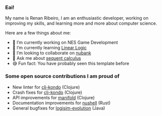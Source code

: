 ### Eai!

My name is Renan Ribeiro, I am an enthusiastic developer, working on improving my skills, and learning more and more about computer science.


Here are a few things about me:

- 🔭 I’m currently working on NES Game Development
- 🌱 I’m currently learning [Linear Logic](https://en.wikipedia.org/wiki/Linear_logic)
- 👀 I’m looking to collaborate on [nubank](https://github.com/nubank)
- 💬 Ask me about [sequent calculus](https://en.wikipedia.org/wiki/Sequent_calculus)
- 😅  Fun fact: You have probably seen this template before

### Some open source contributions I am proud of
- New linter for [clj-kondo](https://github.com/clj-kondo/clj-kondo/pull/2209) (Clojure)
- Crash fixes for [clj-kondo](https://github.com/clj-kondo/clj-kondo/pull/2205) (Clojure)
- API improvements for [manifold](https://github.com/clj-commons/manifold/pull/225) (Clojure)
- Documentation improvements for [nushell](https://github.com/nushell/nushell.github.io/pull/1137) (Rust)
- General bugfixes for [logisim-evolution](https://github.com/logisim-evolution/logisim-evolution/pull/1824) (Java)
